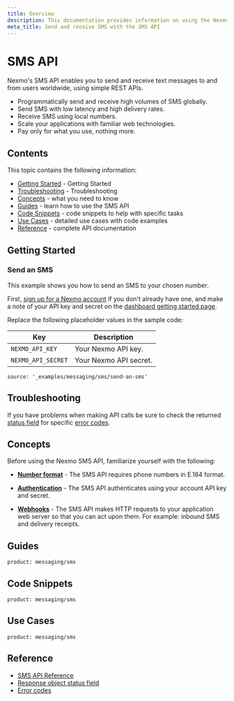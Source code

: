 ```yaml
---
title: Overview
description: This documentation provides information on using the Nexmo SMS API for sending and receiving text messages.
meta_title: Send and receive SMS with the SMS API
---
```


# SMS API

Nexmo's SMS API enables you to send and receive text messages to and from users worldwide, using simple REST APIs.

* Programmatically send and receive high volumes of SMS globally.
* Send SMS with low latency and high delivery rates.
* Receive SMS using local numbers.
* Scale your applications with familiar web technologies.
* Pay only for what you use, nothing more.

## Contents

This topic contains the following information:

* [Getting Started](#getting-started) - Getting Started
* [Troubleshooting](#troubleshooting) - Troubleshooting
* [Concepts](#concepts) - what you need to know
* [Guides](#guides) - learn how to use the SMS API
* [Code Snippets](#code-snippets) - code snippets to help with specific tasks
* [Use Cases](#use-cases) - detailed use cases with code examples
* [Reference](#reference) - complete API documentation

## Getting Started

### Send an SMS

This example shows you how to send an SMS to your chosen number.

First, [sign up for a Nexmo account](https://dashboard.nexmo.com/sign-up) if you don't already have one, and make a note of your API key and secret on the [dashboard getting started page](https://dashboard.nexmo.com/getting-started-guide).

Replace the following placeholder values in the sample code:

Key | Description
-- | --
`NEXMO_API_KEY` | Your Nexmo API key.
`NEXMO_API_SECRET` | Your Nexmo API secret.

```code_snippets
source: '_examples/messaging/sms/send-an-sms'
```

## Troubleshooting

If you have problems when making API calls be sure to check the returned [status field](/messaging/sms/guides/troubleshooting-sms) for specific [error codes](/messaging/sms/guides/troubleshooting-sms#sms-api-error-codes).

## Concepts

Before using the Nexmo SMS API, familiarize yourself with the following:

* **[Number format](/voice/voice-api/guides/numbers)** - The SMS API requires phone numbers in E.164 format.

* **[Authentication](/concepts/guides/authentication)** - The SMS API authenticates using your account API key and secret.

* **[Webhooks](/concepts/guides/webhooks)** - The SMS API makes HTTP requests to your application web server so that you can act upon them. For example: inbound SMS and delivery receipts.

## Guides

```concept_list
product: messaging/sms
```

## Code Snippets

```code_snippet_list
product: messaging/sms
```

## Use Cases

```use_cases
product: messaging/sms
```

## Reference

* [SMS API Reference](/api/sms)
* [Response object status field](/messaging/sms/guides/troubleshooting-sms)
* [Error codes](/messaging/sms/guides/troubleshooting-sms#sms-api-error-codes)
